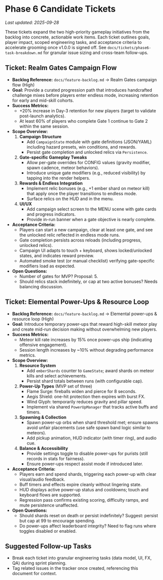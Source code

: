 # Phase 6 Candidate Tickets

_Last updated: 2025-09-28_

These tickets expand the two high-priority gameplay initiatives from the backlog into concrete, actionable work items. Each ticket outlines goals, player impact, scoped engineering tasks, and acceptance criteria to accelerate grooming once v1.0.0 is signed off. See `docs/tickets/phase6-task-breakdown.md` for granular issue sizing and cross-team follow-ups.

## Ticket: Realm Gates Campaign Flow
- **Backlog Reference:** `docs/feature-backlog.md` → Realm Gates campaign flow (High)
- **Goal:** Provide a curated progression path that introduces handcrafted challenge mixes before players enter endless mode, increasing retention for early and mid-skill cohorts.
- **Success Metrics:**
  - +20% increase in Day-3 retention for new players (target to validate post-launch analytics).
  - At least 60% of players who complete Gate 1 continue to Gate 2 within the same session.
- **Scope Overview:**
  1. **Campaign Structure**
     - Add `CampaignState` module with gate definitions (JSON/YAML) including hazard presets, win conditions, and rewards.
     - Persist gate completion and unlocked relics via `Persistence`.
  2. **Gate-specific Gameplay Tweaks**
     - Allow per-gate overrides for CONFIG values (gravity modifier, spawn cadence, meteor behaviors).
     - Introduce unique gate modifiers (e.g., reduced visibility) by tapping into the render helpers.
  3. **Rewards & Endless Integration**
     - Implement relic bonuses (e.g., +1 ember shard on meteor kill) that apply once the player transitions to endless mode.
     - Surface relics on the HUD and in the menu.
  4. **UI/UX**
     - Add campaign select screen to the MENU scene with gate cards and progress indicators.
     - Provide in-run banner when a gate objective is nearly complete.
- **Acceptance Criteria:**
  - Players can start a new campaign, clear at least one gate, and see the unlocked relic reflected in endless mode runs.
  - Gate completion persists across reloads (including progress, unlocked relics).
  - Campaign UI adapts to touch + keyboard, shows locked/unlocked states, and indicates reward preview.
  - Automated smoke test (or manual checklist) verifying gate-specific modifiers load as expected.
- **Open Questions:**
  - Number of gates for MVP? Proposal: 5.
  - Should relics stack indefinitely, or cap at two active bonuses? Needs balancing discussion.

## Ticket: Elemental Power-Ups & Resource Loop
- **Backlog Reference:** `docs/feature-backlog.md` → Elemental power-ups & resource loop (High)
- **Goal:** Introduce temporary power-ups that reward high-skill meteor play and create mid-run decision making without overwhelming new players.
- **Success Metrics:**
  - Meteor kill rate increases by 15% once power-ups ship (indicating offensive engagement).
  - Session length increases by ~10% without degrading performance metrics.
- **Scope Overview:**
  1. **Resource System**
     - Add `emberShards` counter to `GameState`; award shards on meteor kills and select achievements.
     - Persist shard totals between runs (with configurable cap).
  2. **Power-Up Types** (MVP set of three)
     - Flame Surge: fireballs widen and pierce for 8 seconds.
     - Aegis Shield: one-hit protection then expires with burst FX.
     - Wind Glyph: temporarily reduces gravity and pillar speed.
     - Implement via shared `PowerUpManager` that tracks active buffs and timers.
  3. **Spawning & Collection**
     - Spawn power-up orbs when shard threshold met; ensure spawns avoid unfair placements (use safe spawn band logic similar to meteors).
     - Add pickup animation, HUD indicator (with timer ring), and audio cue.
  4. **Balance & Accessibility**
     - Provide settings toggle to disable power-ups for purists (still records in stats for fairness).
     - Ensure power-ups respect assist mode if introduced later.
- **Acceptance Criteria:**
  - Players earn and spend shards, triggering each power-up with clear visual/audio feedback.
  - Buff timers and effects expire cleanly without lingering state.
  - HUD displays active power-up status and cooldowns; touch and keyboard flows are supported.
  - Regression pass confirms existing scoring, difficulty ramps, and mute persistence unaffected.
- **Open Questions:**
  - Should shards reset on death or persist indefinitely? Suggest: persist but cap at 99 to encourage spending.
  - Do power-ups affect leaderboard integrity? Need to flag runs where toggles disabled or enabled.

## Suggested Follow-up Tasks
- Break each ticket into granular engineering tasks (data model, UI, FX, QA) during sprint planning.
- Tag related issues in the tracker once created, referencing this document for context.
